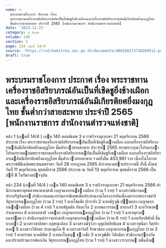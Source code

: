 ```yaml
---
name: >-
  พระบรมราชโองการ ประกาศ เรื่อง
  พระราชทานเครื่องราชอิสริยาภรณ์อันเป็นที่เชิดชูยิ่งช้างเผือกและเครื่องราชอิสริยาภรณ์อันมีเกียรติยศยิ่งมงกุฎไทย
  ชั้นต่ำกว่าสายสะพาย ประจำปี 2565 [พนักงานราชการ สำนักงานตำรวจแห่งชาติ]
date: '2023-11-21'
category: ข พิเศษ
volume: 140
section: 3
page: 234 เล่มที่ 14/4
source: 'https://ratchakitcha.soc.go.th/documents/488280273738269512.pdf'
draft: true
---
```


# พระบรมราชโองการ ประกาศ เรื่อง พระราชทานเครื่องราชอิสริยาภรณ์อันเป็นที่เชิดชูยิ่งช้างเผือกและเครื่องราชอิสริยาภรณ์อันมีเกียรติยศยิ่งมงกุฎไทย ชั้นต่ำกว่าสายสะพาย ประจำปี 2565 [พนักงานราชการ สำนักงานตำรวจแห่งชาติ]

หน้า 1 (เลมที่ 14/4 ) เลม 140 ตอนพิเศษ 3 ข ราชกิจจานุเบกษา 21 พฤศจิกายน 2566 ประกาศ เรื่อง พระราชทานเครื่องราชอิสริยาภรณอันเป็นที่เชิดชูยิ่งชางเผือก และเครื่องราชอิสริยาภรณอันมีเกียรติยศยิ่งมงกุฎไทย ชั้นต่ํากวาสายสะพาย ประจําป 2565 ทรงพระกรุณาโปรดเกลาโปรดกระหมอมพระราชทานเครื่องราชอิสริยาภรณอันเป็นที่เชิดชูยิ่งชางเผือก และเครื่องราชอิสริยาภรณอันมีเกียรติยศยิ่งมงกุฎไทย ชั้นต่ํากวาสายสะพาย รวมทั้งสิ้น 403,981 ราย เนื่องในโอกาสพระราชพิธีเฉลิมพระชนมพรรษา วันที่ 28 กรกฎาคม 2565 ดังรายนามทายประกาศนี้ ทั้งนี้ ตั้งแต่วันที่ 11 พฤศจิกายน พุทธศักราช 2566 ประกาศ ณ วันที่ 13 พฤศจิกายน พุทธศักราช 2566 เป็นปที่ 8 ในรัชกาลปจจุบัน

หน้า 234 (เลมที่ 14/4 ) เลม 140 ตอนพิเศษ 3 ข ราชกิจจานุเบกษา 21 พฤศจิกายน 2566 สํานักงานพระพุทธศาสนาแห่งชาติ เบญจมาภรณชางเผือก (รวม 1 ราย) 1 นางสาวชนิกานต ประเสริฐอินทร สํานักงานคณะกรรมการพิเศษเพื่อประสานงานโครงการอันเนื่องมาจากพระราชดําริ จัตุรถาภรณมงกุฎไทย (รวม 2 ราย) 1 นายโชคชัย ปะระทัง 2 นายณัฐวุฒิ ปนแสง เบญจมาภรณชางเผือก (รวม 4 ราย) 1 นายณัฐดนัย กันทะโล 2 นายพลวรรธน สายะเสวี 3 นายวีรพงษ กําแพงทอง 4 นายเอกชาติ วงษมา เบญจมาภรณมงกุฎไทย (รวม 1 ราย) 1 นายจตุรงค แดงปตแวว สํานักงานตํารวจแห่งชาติ เบญจมาภรณชางเผือก (รวม 6 ราย) 1 นายเกียรติศักดิ์ ชื่นบางบา 2 นางสาวชาลิสศา กฤษณะดิลก 3 นางสาวณัฐวิภา บุญเลิศสิทธิเดช 4 นางสาวพนิดา จิตประสงค 5 นางสาววิลัยพร ปะมะพุดโต 6 นางสาวสาวิตรี รักษาชอบ เบญจมาภรณมงกุฎไทย (รวม 3 ราย) 1 นายกําพล นาคมีพิษ 2 นายมาโนชญ ชวงชัย 3 นายวุฒิชัย วิลัยฉัตร สํานักงานปองกันและปราบปรามการฟอกเงิน จัตุรถาภรณมงกุฎไทย (รวม 1 ราย) 1 นางสาววราภรณ หมื่นสังข
